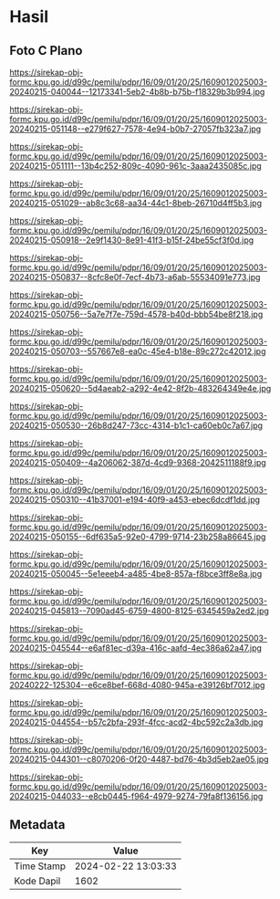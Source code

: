 # Hasil

## Foto C Plano

https://sirekap-obj-formc.kpu.go.id/d99c/pemilu/pdpr/16/09/01/20/25/1609012025003-20240215-040044--12173341-5eb2-4b8b-b75b-f18329b3b994.jpg

https://sirekap-obj-formc.kpu.go.id/d99c/pemilu/pdpr/16/09/01/20/25/1609012025003-20240215-051148--e279f627-7578-4e94-b0b7-27057fb323a7.jpg

https://sirekap-obj-formc.kpu.go.id/d99c/pemilu/pdpr/16/09/01/20/25/1609012025003-20240215-051111--13b4c252-809c-4090-961c-3aaa2435085c.jpg

https://sirekap-obj-formc.kpu.go.id/d99c/pemilu/pdpr/16/09/01/20/25/1609012025003-20240215-051029--ab8c3c68-aa34-44c1-8beb-26710d4ff5b3.jpg

https://sirekap-obj-formc.kpu.go.id/d99c/pemilu/pdpr/16/09/01/20/25/1609012025003-20240215-050918--2e9f1430-8e91-41f3-b15f-24be55cf3f0d.jpg

https://sirekap-obj-formc.kpu.go.id/d99c/pemilu/pdpr/16/09/01/20/25/1609012025003-20240215-050837--8cfc8e0f-7ecf-4b73-a6ab-55534091e773.jpg

https://sirekap-obj-formc.kpu.go.id/d99c/pemilu/pdpr/16/09/01/20/25/1609012025003-20240215-050756--5a7e7f7e-759d-4578-b40d-bbb54be8f218.jpg

https://sirekap-obj-formc.kpu.go.id/d99c/pemilu/pdpr/16/09/01/20/25/1609012025003-20240215-050703--557667e8-ea0c-45e4-b18e-89c272c42012.jpg

https://sirekap-obj-formc.kpu.go.id/d99c/pemilu/pdpr/16/09/01/20/25/1609012025003-20240215-050620--5d4aeab2-a292-4e42-8f2b-483264349e4e.jpg

https://sirekap-obj-formc.kpu.go.id/d99c/pemilu/pdpr/16/09/01/20/25/1609012025003-20240215-050530--26b8d247-73cc-4314-b1c1-ca60eb0c7a67.jpg

https://sirekap-obj-formc.kpu.go.id/d99c/pemilu/pdpr/16/09/01/20/25/1609012025003-20240215-050409--4a206062-387d-4cd9-9368-2042511188f9.jpg

https://sirekap-obj-formc.kpu.go.id/d99c/pemilu/pdpr/16/09/01/20/25/1609012025003-20240215-050310--41b37001-e194-40f9-a453-ebec6dcdf1dd.jpg

https://sirekap-obj-formc.kpu.go.id/d99c/pemilu/pdpr/16/09/01/20/25/1609012025003-20240215-050155--6df635a5-92e0-4799-9714-23b258a86645.jpg

https://sirekap-obj-formc.kpu.go.id/d99c/pemilu/pdpr/16/09/01/20/25/1609012025003-20240215-050045--5e1eeeb4-a485-4be8-857a-f8bce3ff8e8a.jpg

https://sirekap-obj-formc.kpu.go.id/d99c/pemilu/pdpr/16/09/01/20/25/1609012025003-20240215-045813--7090ad45-6759-4800-8125-6345459a2ed2.jpg

https://sirekap-obj-formc.kpu.go.id/d99c/pemilu/pdpr/16/09/01/20/25/1609012025003-20240215-045544--e6af81ec-d39a-416c-aafd-4ec386a62a47.jpg

https://sirekap-obj-formc.kpu.go.id/d99c/pemilu/pdpr/16/09/01/20/25/1609012025003-20240222-125304--e6ce8bef-668d-4080-945a-e39126bf7012.jpg

https://sirekap-obj-formc.kpu.go.id/d99c/pemilu/pdpr/16/09/01/20/25/1609012025003-20240215-044554--b57c2bfa-293f-4fcc-acd2-4bc592c2a3db.jpg

https://sirekap-obj-formc.kpu.go.id/d99c/pemilu/pdpr/16/09/01/20/25/1609012025003-20240215-044301--c8070206-0f20-4487-bd76-4b3d5eb2ae05.jpg

https://sirekap-obj-formc.kpu.go.id/d99c/pemilu/pdpr/16/09/01/20/25/1609012025003-20240215-044033--e8cb0445-f964-4979-9274-79fa8f136156.jpg


## Metadata

| Key        | Value               |
| ---------- | ------------------- |
| Time Stamp | 2024-02-22 13:03:33 |
| Kode Dapil | 1602                |



